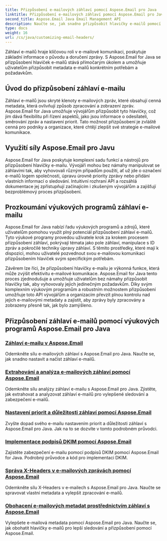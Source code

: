 ```yaml
---
title: Přizpůsobení e-mailových záhlaví pomocí Aspose.Email pro Java
linktitle: Přizpůsobení e-mailových záhlaví pomocí Aspose.Email pro Java
second_title: Aspose.Email Java Email Management API
description: Naučte se, jak snadno přizpůsobit hlavičky e-mailů pomocí Aspose.Email pro Java. Ponořte se do výukových programů a využijte sílu přizpůsobení hlavičky e-mailu.
type: docs
weight: 16
url: /cs/java/customizing-email-headers/
---
```


Záhlaví e-mailů hraje klíčovou roli v e-mailové komunikaci, poskytuje základní informace o původu a doručení zprávy. S Aspose.Email for Java se přizpůsobení hlaviček e-mailů stává přímočarým úkolem a umožňuje uživatelům přizpůsobit metadata e-mailů konkrétním potřebám a požadavkům.

## Úvod do přizpůsobení záhlaví e-mailu

Záhlaví e-mailů jsou skryté klenoty e-mailových zpráv, které obsahují cenná metadata, která ovlivňují způsob zpracování a zobrazení zpráv. Aspose.Email for Java umožňuje vývojářům přizpůsobit tyto hlavičky, což jim dává flexibilitu při řízení aspektů, jako jsou informace o odesílateli, směrování zpráv a nastavení priorit. Tato možnost přizpůsobení je zvláště cenná pro podniky a organizace, které chtějí zlepšit své strategie e-mailové komunikace.

## Využití síly Aspose.Email pro Javu

Aspose.Email for Java poskytuje komplexní sadu funkcí a nástrojů pro přizpůsobení hlavičky e-mailu. Vývojáři mohou bez námahy manipulovat se záhlavími tak, aby vyhovovali různým případům použití, ať už jde o označení e-mailů logem společnosti, úpravu úrovně priority zprávy nebo přidání vlastních informací o sledování. Intuitivní rozhraní API a rozsáhlá dokumentace jej zpřístupňují začínajícím i zkušeným vývojářům a zajišťují bezproblémový proces přizpůsobení.

## Prozkoumání výukových programů záhlaví e-mailu

Aspose.Email for Java nabízí řadu výukových programů a zdrojů, které uživatelům pomohou využít plný potenciál přizpůsobení záhlaví e-mailů. Tyto výukové programy provedou uživatele krok za krokem procesem přizpůsobení záhlaví, pokrývají témata jako pole záhlaví, manipulace s ID zpráv a pokročilé techniky úpravy záhlaví. S těmito prostředky, které mají k dispozici, mohou uživatelé pozvednout svou e-mailovou komunikaci přizpůsobením hlaviček svým specifickým potřebám.

Závěrem lze říci, že přizpůsobení hlavičky e-mailu je výkonná funkce, která může zvýšit efektivitu e-mailové komunikace. Aspose.Email for Java tento proces zjednodušuje a umožňuje uživatelům bez námahy přizpůsobit hlavičky tak, aby vyhovovaly jejich jedinečným požadavkům. Díky svým komplexním výukovým programům a robustním možnostem přizpůsobení umožňuje toto API vývojářům a organizacím převzít plnou kontrolu nad jejich e-mailovými metadaty a zajistit, aby zprávy byly zpracovány a zobrazeny přesně tak, jak bylo zamýšleno.

## Přizpůsobení záhlaví e-mailů pomocí výukových programů Aspose.Email pro Java
### [Záhlaví e-mailu v Aspose.Email](./email-headers/)
Odemkněte sílu e-mailových záhlaví s Aspose.Email pro Java. Naučte se, jak snadno nastavit a načíst záhlaví e-mailů.
### [Extrahování a analýza e-mailových záhlaví pomocí Aspose.Email](./extracting-and-analyzing-email-headers/)
Odemkněte sílu analýzy záhlaví e-mailu s Aspose.Email pro Java. Zjistěte, jak extrahovat a analyzovat záhlaví e-mailů pro vylepšené sledování a zabezpečení e-mailů.
### [Nastavení priorit a důležitosti záhlaví pomocí Aspose.Email](./setting-priority-and-importance-headers/)
Zvyšte dopad svého e-mailu nastavením priorit a důležitosti záhlaví s Aspose.Email pro Java. Jak na to se dozvíte v tomto podrobném průvodci.
### [Implementace podpisů DKIM pomocí Aspose.Email](./dkim-signatures-implementation/)
Zajistěte zabezpečení e-mailu pomocí podpisů DKIM pomocí Aspose.Email for Java. Podrobný průvodce a kód pro implementaci DKIM.
### [Správa X-Headers v e-mailových zprávách pomocí Aspose.Email](./managing-x-headers-in-email-messages/)
Odemkněte sílu X-Headers v e-mailech s Aspose.Email pro Java. Naučte se spravovat vlastní metadata a vylepšit zpracování e-mailů.
### [Obohacení e-mailových metadat prostřednictvím záhlaví s Aspose.Email](./enriching-email-metadata-through-headers/)
Vylepšete e-mailová metadata pomocí Aspose.Email pro Java. Naučte se, jak obohatit hlavičky e-mailů pro lepší sledování a přizpůsobení pomocí Aspose.Email.